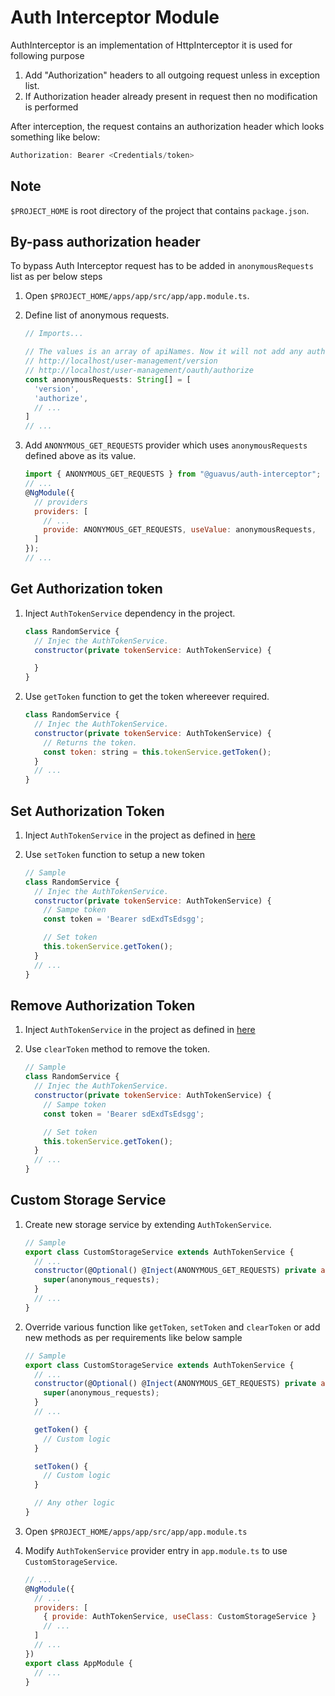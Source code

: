 # Auth Interceptor Module

AuthInterceptor is an implementation of HttpInterceptor it is used for following purpose

1. Add "Authorization" headers to all outgoing request unless in exception list.
1. If Authorization header already present in request then no modification is performed

After interception, the request contains an authorization header which looks something like below:

``` javascript
Authorization: Bearer <Credentials/token>
```

## Note

`$PROJECT_HOME` is root directory of the project that contains `package.json`.

## By-pass authorization header

To bypass Auth Interceptor request has to be added in `anonymousRequests` list as per below steps

1. Open `$PROJECT_HOME/apps/app/src/app/app.module.ts`.

1. Define list of anonymous requests.

    ``` javascript
    // Imports...

    // The values is an array of apiNames. Now it will not add any auth header for `version` and `authorize` api call like below.
    // http://localhost/user-management/version
    // http://localhost/user-management/oauth/authorize
    const anonymousRequests: String[] = [
      'version',
      'authorize',
      // ...
    ]
    // ...
    ```

1. Add `ANONYMOUS_GET_REQUESTS` provider which uses `anonymousRequests` defined above as its value.

    ``` javascript
    import { ANONYMOUS_GET_REQUESTS } from "@guavus/auth-interceptor";
    // ...
    @NgModule({
      // providers
      providers: [
        // ...
        provide: ANONYMOUS_GET_REQUESTS, useValue: anonymousRequests,
      ]
    });
    // ...
    ```

## Get Authorization token

1. Inject `AuthTokenService` dependency in the project.

    ``` javascript
    class RandomService {
      // Injec the AuthTokenService.
      constructor(private tokenService: AuthTokenService) {

      }
    }
    ```

1. Use `getToken` function to get the token whereever required.

    ``` javascript
    class RandomService {
      // Injec the AuthTokenService.
      constructor(private tokenService: AuthTokenService) {
        // Returns the token.
        const token: string = this.tokenService.getToken();
      }
      // ...
    }
    ```

## Set Authorization Token

1. Inject `AuthTokenService` in the project as defined in [here](#get-authorization-token)

1. Use `setToken` function to setup a new token

    ``` javascript
    // Sample
    class RandomService {
      // Injec the AuthTokenService.
      constructor(private tokenService: AuthTokenService) {
        // Sampe token
        const token = 'Bearer sdExdTsEdsgg';

        // Set token
        this.tokenService.getToken();
      }
      // ...
    }
    ```

## Remove Authorization Token

1. Inject `AuthTokenService` in the project as defined in [here](#get-authorization-token)

1. Use `clearToken` method to remove the token.

    ``` javascript
    // Sample
    class RandomService {
      // Injec the AuthTokenService.
      constructor(private tokenService: AuthTokenService) {
        // Sampe token
        const token = 'Bearer sdExdTsEdsgg';

        // Set token
        this.tokenService.getToken();
      }
      // ...
    }
    ```

## Custom Storage Service

1. Create new storage service by extending `AuthTokenService`.

    ``` javascript
    // Sample
    export class CustomStorageService extends AuthTokenService {
      // ...
      constructor(@Optional() @Inject(ANONYMOUS_GET_REQUESTS) private anonymous_requests: string[]) {
        super(anonymous_requests);
      }
      // ...
    }
    ```

1. Override various function like `getToken`, `setToken` and `clearToken` or add new methods as per requirements like below sample

    ``` javascript
    // Sample
    export class CustomStorageService extends AuthTokenService {
      // ...
      constructor(@Optional() @Inject(ANONYMOUS_GET_REQUESTS) private anonymous_requests: string[]) {
        super(anonymous_requests);
      }
      // ...

      getToken() {
        // Custom logic
      }

      setToken() {
        // Custom logic
      }

      // Any other logic
    }

    ```

1. Open `$PROJECT_HOME/apps/app/src/app/app.module.ts`
1. Modify `AuthTokenService` provider entry in `app.module.ts` to use `CustomStorageService`.

    ``` javascript
    // ...
    @NgModule({
      // ...
      providers: [
        { provide: AuthTokenService, useClass: CustomStorageService }
        // ...
      ]
      // ...
    })
    export class AppModule {
      // ...
    }
    ```
